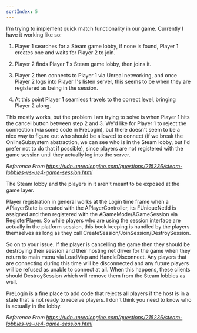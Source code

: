 ```yaml
---
sortIndex: 5
---
```


I'm trying to implement quick match functionality in our game. Currently I have it working like so:

1. Player 1 searches for a Steam game lobby, if none is found, Player 1 creates one and waits for Player 2 to join.

1. Player 2 finds Player 1's Steam game lobby, then joins it.

1. Player 2 then connects to Player 1 via Unreal networking, and once Player 2 logs into Player 1's listen server, this seems to be when they are registered as being in the session.

1. At this point Player 1 seamless travels to the correct level, bringing Player 2 along.

This mostly works, but the problem I am trying to solve is when Player 1 hits the cancel button between step 2 and 3. We'd like for Player 1 to reject the connection (via some code in PreLogin), but there doesn't seem to be a nice way to figure out who should be allowed to connect (if we break the OnlineSubsystem abstraction, we can see who is in the Steam lobby, but I'd prefer not to do that if possible), since players are not registered with the game session until they actually log into the server.

*Reference From <https://udn.unrealengine.com/questions/215236/steam-lobbies-vs-ue4-game-session.html>*



The Steam lobby and the players in it aren't meant to be exposed at the game layer.

Player registration in general works at the Login time frame when a APlayerState is created with the APlayerController, its FUniqueNetId is assigned and then registered with the AGameMode/AGameSession via RegisterPlayer. So while players who are using the session interface are actually in the platform session, this book keeping is handled by the players themselves as long as they call CreateSession/JoinSession/DestroySession.

So on to your issue. If the player is cancelling the game then they should be destroying their session and their hosting net driver for the game when they return to main menu via LoadMap and HandleDisconnect. Any players that are connecting during this time will be disconnected and any future players will be refused as unable to connect at all. When this happens, these clients should DestroySession which will remove them from the Steam lobbies as well.

PreLogin is a fine place to add code that rejects all players if the host is in a state that is not ready to receive players. I don't think you need to know who is actually in the lobby.

*Reference From <https://udn.unrealengine.com/questions/215236/steam-lobbies-vs-ue4-game-session.html>*
